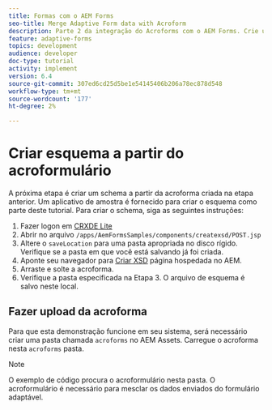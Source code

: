 ```yaml
---
title: Formas com o AEM Forms
seo-title: Merge Adaptive Form data with Acroform
description: Parte 2 da integração do Acroforms com o AEM Forms. Crie um esquema a partir de um Acrobat.
feature: adaptive-forms
topics: development
audience: developer
doc-type: tutorial
activity: implement
version: 6.4
source-git-commit: 307ed6cd25d5be1e54145406b206a78ec878d548
workflow-type: tm+mt
source-wordcount: '177'
ht-degree: 2%

---
```



# Criar esquema a partir do acroformulário

A próxima etapa é criar um schema a partir da acroforma criada na etapa anterior. Um aplicativo de amostra é fornecido para criar o esquema como parte deste tutorial. Para criar o schema, siga as seguintes instruções:

1. Fazer logon em [CRXDE Lite](http://localhost:4502/crx/de)
2. Abrir no arquivo `/apps/AemFormsSamples/components/createxsd/POST.jsp`
3. Altere o `saveLocation` para uma pasta apropriada no disco rígido. Verifique se a pasta em que você está salvando já foi criada.
4. Aponte seu navegador para [Criar XSD](http://localhost:4502/content/DocumentServices/CreateXsd.html) página hospedada no AEM.
5. Arraste e solte a acroforma.
6. Verifique a pasta especificada na Etapa 3. O arquivo de esquema é salvo neste local.

## Fazer upload da acroforma

Para que esta demonstração funcione em seu sistema, será necessário criar uma pasta chamada `acroforms` no AEM Assets. Carregue o acroforma nesta `acroforms` pasta.

>[!NOTE]
>
>O exemplo de código procura o acroformulário nesta pasta. O acroformulário é necessário para mesclar os dados enviados do formulário adaptável.
